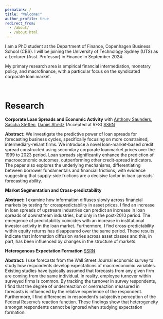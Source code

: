 ```yaml
---
permalink: /
title: "Welcome!"
author_profile: true
redirect_from: 
  - /about/
  - /about.html
---
```


I am a PhD student at the Department of Finance, Copenhagen Business School (CBS). I will be joining the University of Technology Sydney (UTS) as a Lecturer (Asst. Professor) in Finance in September 2024.  

My primary research area is empirical financial intermediation, monetary policy, and macrofinance, with a particular focus on the syndicated corporate loan market. 

<br>


Research
======

**Corporate Loan Spreads and Economic Activity** with [Anthony Saunders](https://www.stern.nyu.edu/faculty/bio/anthony-saunders), [Sascha Steffen](https://www.sascha-steffen.de/), [Daniel Streitz](https://sites.google.com/site/streitzdaniel/) (Accepted at RFS) [SSRN](https://papers.ssrn.com/sol3/papers.cfm?abstract_id=3717358)  

**Abstract:** We investigate the predictive power of loan spreads for forecasting business cycles, specifically focusing on more constrained, intermediary-reliant firms. We introduce a novel loan-market-based credit spread constructed using secondary corporate loanmarket prices over the 1999 to 2023 period. Loan spreads significantly enhance the prediction of macroeconomic outcomes, outperforming other credit-spread indicators. The paper also explores the underlying mechanisms, differentiating between borrower fundamentals and financial frictions, with evidence suggesting that supply-side frictions are a decisive factor in loan spreads’ forecasting ability.



**Market Segmentation and Cross-predictability**  

**Abstract:** I examine how information diffuses slowly across financial markets by testing for crosspredictability in asset prices. I find an increase in loan spreads of upstream industries can predict an increase in loan spreads of downstream industries, but only in the post-2010 period. The emergence of predictability coincides with an increase in institutional investor activity in the loan market. Furthermore, I find cross-predictability within equity returns has disappeared over the same period. These results indicate that information diffusion varies across asset classes and this, in part, has been influenced by changes in the structure of markets.


**Heterogenous Expectation Formation** [SSRN](https://papers.ssrn.com/sol3/papers.cfm?abstract_id=4729915)  

**Abstract:** I use forecasts from the Wall Street Journal economic survey to study how respondents develop expectations of macroeconomic variables. Existing studies have typically assumed that forecasts from any given firm are coming from the same individual. In reality, employee turnover within surveyed firms is common. By tracking the turnover in survey respondents, I find that the degree of underreaction or overreaction measured in forecasts is influenced by the relative experience of the respondent. Furthermore, I find differences in respondent’s subjective perception of the Federal Reserve’s reaction function. These findings show that heterogeneity amongst respondents cannot be ignored when studying expectation formation.


